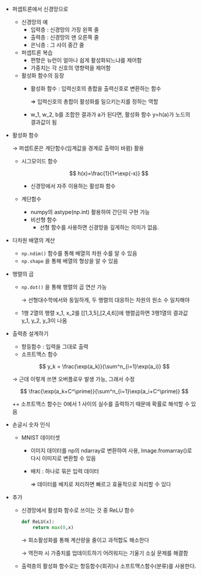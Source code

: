 - 퍼셉트론에서 신경망으로
    - 신경망의 예
        - 입력층 : 신경망의 가장 왼쪽 줄
        - 출력층 : 신경망의 맨 오른쪽 줄
        - 은닉층 : 그 사이 중간 줄
    - 퍼셉트론 복습
        - 편향은 뉴런이 얼마나 쉽게 활성화되느냐를 제어함
        - 가중치는 각 신호의 영향력을 제어함
    - 활성화 함수의 등장
        - 활성화 함수 : 입력신호의 총합을 출력신호로 변환하는 함수
            
            ⇒ 입력신호의 총합이 활성화를 일으키는지를 정하는 역할
            
        - w_1, w_2, b를 조합한 결과가 a가 된다면, 활성화 함수 y=h(a)가 노드의 결과값이 됨
- 활성화 함수
    
    → 퍼셉트론은 계단함수(임계값을 경계로 출력이 바뀜) 활용
    
    - 시그모이드 함수
        
        $$
        h(x)=\frac{1}{1+\exp(-x)}
        $$
        
        - 신경망에서 자주 이용하는 활성화 함수
    - 계단함수
        - numpy의 astype(np.int) 활용하여 간단히 구현 가능
        - 비선형 함수
            - 선형 함수를 사용하면 신경망을 깊게하는 의미가 없음.
- 다차원 배열의 계산
    - `np.ndim()` 함수를 통해 배열의 차원 수를 알 수 있음
    - `np.shape` 을 통해 배열의 형상을 알 수 있음
- 행렬의 곱
    - `np.dot()` 을 통해 행렬의 곱 연산 가능
        
        → 선형대수학에서와 동일하게, 두 행렬의 대응하는 차원의 원소 수 일치해야
        
    - 1행 2열의 행렬 x_1, x_2를 [[1,3,5],[2,4,6]]에 행렬곱하면 3행1열의 결과값 y_1, y_2, y_3이 나옴
- 출력층 설계하기
    - 항등함수 : 입력을 그대로 출력
    - 소프트맥스 함수
    
    $$
    y_k = \frac{\exp(a_k)}{\sum^n_{i=1}\exp(a_i)}
    $$
    
    → 근데 이렇게 쓰면 오버플로우 발생 가능, 그래서 수정
    
    $$
    \frac{\exp(a_k+C^\prime)}{\sum^n_{i=1}\exp(a_i+C^\prime)}
    $$
    
    ++ 소프트맥스 함수는 0에서 1 사이의 실수를 출력하기 때문에 확률로 해석할 수 있음
    
- 손글시 숫자 인식
    - MNIST 데이터셋
        - 이미지 데이터를 np의 ndarray로 변환하여 사용, Image.fromarray()로 다시 이미지로 변환할 수 있음
        - 배치 : 하나로 묶은 입력 데이터
            
            ⇒ 데이터를 배치로 처리하면 빠르고 효율적으로 처리할 수 있다
            
- 추가
    - 신경망에서 활성화 함수로 쓰이는 것 중 ReLU 함수
        
        ```python
        def ReLU(x):
        	return max(0,x)
        ```
        
        → 희소활성화를 통해 계산량을 줄이고 과적합도 해소한다
        
        → 역전파 시 가중치를 업데이트하기 어려워지는 기울기 소실 문제를 해결함
        
    - 출력층의 활성화 함수로는 항등함수(회귀)나 소프트맥스함수(분류)를 사용한다.